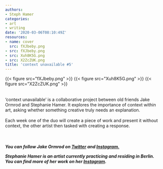 ```yaml
---
authors:
- Steph Hamer
categories:
- art
- writing
date: '2020-03-06T08:10:49Z'
resources:
- name: cover
  src: fXJbeby.png
- src: fXJbeby.png
- src: Xuh8K5G.png
- src: X2ZcZUK.png
title: 'context unavailable #5'
---
```

{{< figure src="fXJbeby.png" >}}
{{< figure src="Xuh8K5G.png" >}}
{{< figure src="X2ZcZUK.png" >}}
<br>
<br>
<br>
‘context unavailable’ is a collaborative project between old friends Jake Ormrod and Stephanie Hamer. It explores the importance of context within art, asking whether something creative truly needs an explanation.<br>
<br>
Each week one of the duo will create a piece of work and present it without context, the other artist then tasked with creating a response.<br>
<br>
<br>
<br>
**_You can follow Jake Ormrod on [Twitter](https://twitter.com/Jake_Ormrod "") and [Instagram.](https://www.instagram.com/generationzer0mag/ "")_**

_**Stephanie Hamer is an artist currently practicing and residing in Berlin. You can find more of her work on her [Instagram](https://www.instagram.com/stephanie__hamer/ "").**_